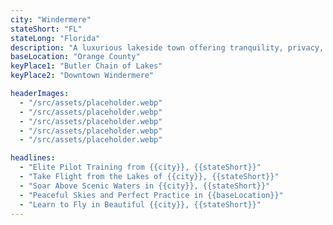```yaml
---
city: "Windermere"
stateShort: "FL"
stateLong: "Florida"
description: "A luxurious lakeside town offering tranquility, privacy, and easy access to Orlando’s aviation scene."
baseLocation: "Orange County"
keyPlace1: "Butler Chain of Lakes"
keyPlace2: "Downtown Windermere"

headerImages:
  - "/src/assets/placeholder.webp"
  - "/src/assets/placeholder.webp"
  - "/src/assets/placeholder.webp"
  - "/src/assets/placeholder.webp"
  - "/src/assets/placeholder.webp"

headlines:
  - "Elite Pilot Training from {{city}}, {{stateShort}}"
  - "Take Flight from the Lakes of {{city}}, {{stateShort}}"
  - "Soar Above Scenic Waters in {{city}}, {{stateShort}}"
  - "Peaceful Skies and Perfect Practice in {{baseLocation}}"
  - "Learn to Fly in Beautiful {{city}}, {{stateShort}}"
---
```

